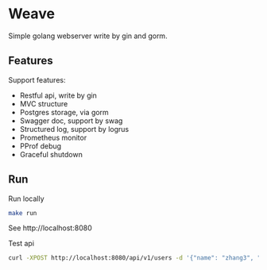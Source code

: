 
# Weave
Simple golang webserver write by gin and gorm.

## Features
Support features:
- Restful api, write by gin
- MVC structure
- Postgres storage, via gorm
- Swagger doc, support by swag
- Structured log, support by logrus
- Prometheus monitor
- PProf debug
- Graceful shutdown

## Run
Run locally
```bash
make run
```

See http://localhost:8080

Test api
```bash
curl -XPOST http://localhost:8080/api/v1/users -d '{"name": "zhang3", "email": "zhang3@test.com"}'
```

